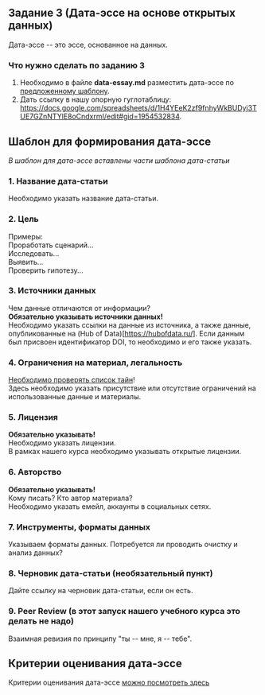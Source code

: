 ## Задание 3 (Дата-эссе на основе открытых данных) 

Дата-эссе -- это эссе, основанное на данных.      


### Что нужно сделать по заданию 3

1. Необходимо в файле **data-essay.md** разместить дата-эссе по [предложенному шаблону](https://github.com/iradche/Seminar-2020-course/blob/master/tasks/task3.md#%D0%A8%D0%B0%D0%B1%D0%BB%D0%BE%D0%BD-%D0%B4%D0%BB%D1%8F-%D1%84%D0%BE%D1%80%D0%BC%D0%B8%D1%80%D0%BE%D0%B2%D0%B0%D0%BD%D0%B8%D1%8F-%D0%B4%D0%B0%D1%82%D0%B0-%D1%8D%D1%81%D1%81%D0%B5).
2. Дать ссылку в нашу опорную гуглотаблицу: https://docs.google.com/spreadsheets/d/1H4YEeK2zf9fnhyWkBUDyj3TUE7GZnNTYlE8oCndxrmI/edit#gid=1954532834.        
 

## Шаблон для формирования дата-эссе
*В шаблон для дата-эссе вставлены части шаблона дата-статьи*

### 1. Название дата-статьи  
Необходимо указать название дата-статьи.

### 2. Цель
Примеры:      
Проработать сценарий...      
Исследовать...     
Выявить...     
Проверить гипотезу...     
      
### 3. Источники данных
Чем данные отличаются от информации?     
**Обязательно указывать источники данных!**    
Необходимо указать ссылки на данные из источника, а также данные, опубликованные на (Hub of Data)[https://hubofdata.ru/].
Если данным был присвоен идентификатор DOI, то необходимо и его также указать.

### 4. Ограничения на материал, легальность
[Необходимо проверять список тайн](https://github.com/iradche/ANRI-workshop/blob/master/scaffolding/%D0%A1%D0%BF%D0%B8%D1%81%D0%BE%D0%BA%D0%A2%D0%B0%D0%B8%CC%86%D0%BD.pdf)!  
Здесь необходимо указать присутствие или отсутствие ограничений на использованные данные и материалы.

### 5. Лицензия
**Обязательно указывать!**          
Необходимо указать лицензии.      
В рамках нашего курса необходимо указывать открытые лицензии.     

### 6. Авторство
**Обязательно указывать!**           
Кому писать? Кто автор материала?          
Необходимо указать емейл, аккаунты в социальных сетях.

### 7. Инструменты, форматы данных
Указываем форматы данных.
Потребуется ли проводить очистку и анализ данных?     


### 8. Черновик дата-статьи (необязательный пункт)
Дайте ссылку на черновик дата-статьи, если он есть.


### 9. Peer Review (в этот запуск нашего учебного курса это делать не надо)
Взаимная ревизия по принципу "ты -- мне, я -- тебе".     

## Критерии оценивания дата-эссе
Критерии оценивания дата-эссе [можно посмотреть здесь](https://docs.google.com/spreadsheets/d/e/2PACX-1vTLcZV4N8MRtQDf4gwNRFMwgGvHZTIO5UgXg6X_nNAT4qZcFTE0akKKcnY_Dqoxp5p1fFk3_GV3lE8t/pubhtml?gid=1709635806&single=true)
     
